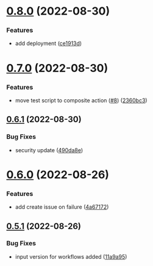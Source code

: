 # [0.8.0](https://github.com/janek-primary/greetings-ci/compare/v0.7.0...v0.8.0) (2022-08-30)


### Features

* add deployment ([ce1913d](https://github.com/janek-primary/greetings-ci/commit/ce1913df1e7a761d4784075b27775a23812b9b3e))



# [0.7.0](https://github.com/janek-primary/greetings-ci/compare/v0.6.1...v0.7.0) (2022-08-30)


### Features

* move test script to composite action ([#8](https://github.com/janek-primary/greetings-ci/issues/8)) ([2360bc3](https://github.com/janek-primary/greetings-ci/commit/2360bc3a51a8c88418367833a207c48a4bd4d2ea))



## [0.6.1](https://github.com/janek-primary/greetings-ci/compare/v0.6.0...v0.6.1) (2022-08-30)


### Bug Fixes

* security update ([490da8e](https://github.com/janek-primary/greetings-ci/commit/490da8e4677f2e87512338cb1e81f08c7b5ba482))



# [0.6.0](https://github.com/janek-primary/greetings-ci/compare/v0.5.1...v0.6.0) (2022-08-26)


### Features

* add create issue on failure ([4a67172](https://github.com/janek-primary/greetings-ci/commit/4a6717229d94e27bcea5490792322669c9d017ee))



## [0.5.1](https://github.com/janek-primary/greetings-ci/compare/v0.5.0...v0.5.1) (2022-08-26)


### Bug Fixes

* input version for workflows added ([11a9a95](https://github.com/janek-primary/greetings-ci/commit/11a9a950b08591241ef349e3bfa7a71ea2118d39))



